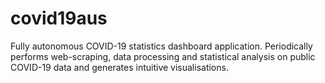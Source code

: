 # covid19aus

Fully autonomous COVID-19 statistics dashboard application. Periodically performs web-scraping, data processing and statistical analysis on public COVID-19 data and generates intuitive visualisations.